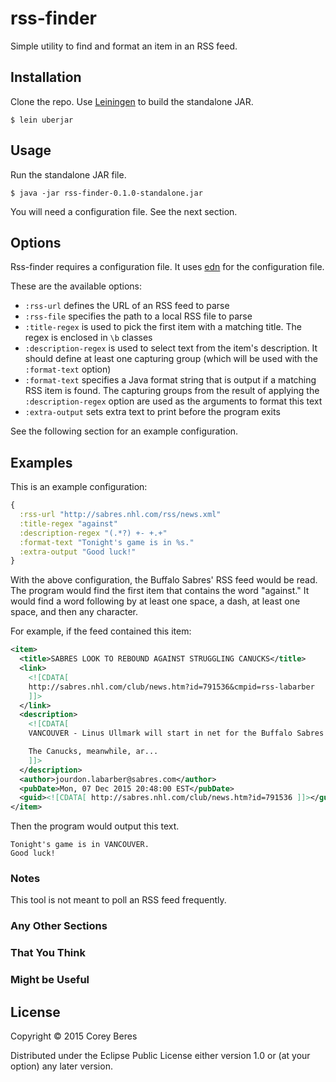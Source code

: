 # rss-finder

Simple utility to find and format an item in an RSS feed.

## Installation

Clone the repo. Use [Leiningen](http://leiningen.org/) to build the standalone JAR.

    $ lein uberjar

## Usage

Run the standalone JAR file.

    $ java -jar rss-finder-0.1.0-standalone.jar

You will need a configuration file. See the next section.

## Options

Rss-finder requires a configuration file. It uses [edn](https://github.com/edn-format/edn) for the configuration file.

These are the available options:
- `:rss-url` defines the URL of an RSS feed to parse
- `:rss-file` specifies the path to a local RSS file to parse
- `:title-regex` is used to pick the first item with a matching title. The regex is enclosed in `\b` classes
- `:description-regex` is used to select text from the item's description. It should define at least one capturing group (which will be used with the `:format-text` option)
- `:format-text` specifies a Java format string that is output if a matching RSS item is found. The capturing groups from the result of applying the `:description-regex` option are used as the arguments to format this text
- `:extra-output` sets extra text to print before the program exits

See the following section for an example configuration.

## Examples

This is an example configuration:

```clojure
{
  :rss-url "http://sabres.nhl.com/rss/news.xml"
  :title-regex "against"
  :description-regex "(.*?) +- +.+"
  :format-text "Tonight's game is in %s."
  :extra-output "Good luck!"
}
```

With the above configuration, the Buffalo Sabres' RSS feed would be read. The program would find the first item that contains the word "against." It would find a word following by at least one space, a dash, at least one space, and then any character.

For example, if the feed contained this item:

```xml
<item>
  <title>SABRES LOOK TO REBOUND AGAINST STRUGGLING CANUCKS</title>
  <link>
    <![CDATA[
    http://sabres.nhl.com/club/news.htm?id=791536&cmpid=rss-labarber
    ]]>
  </link>
  <description>
    <![CDATA[
    VANCOUVER - Linus Ullmark will start in net for the Buffalo Sabres as they face a struggling Vancouver Canucks team on Monday night at Rogers Arena. Buffalo is looking to rebound from a 4-2 loss in Edmonton on Sunday.

    The Canucks, meanwhile, ar...
    ]]>
  </description>
  <author>jourdon.labarber@sabres.com</author>
  <pubDate>Mon, 07 Dec 2015 20:48:00 EST</pubDate>
  <guid><![CDATA[ http://sabres.nhl.com/club/news.htm?id=791536 ]]></guid>
</item>
```

Then the program would output this text.

```
Tonight's game is in VANCOUVER.
Good luck!
```

### Notes

This tool is not meant to poll an RSS feed frequently.

### Any Other Sections
### That You Think
### Might be Useful

## License

Copyright © 2015 Corey Beres

Distributed under the Eclipse Public License either version 1.0 or (at
your option) any later version.
